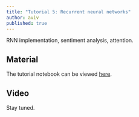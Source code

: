 ```yaml
---
title: "Tutorial 5: Recurrent neural networks"
author: aviv
published: true
---
```


RNN implementation, sentiment analysis, attention.

## Material

The tutorial notebook can be viewed [here](https://nbviewer.jupyter.org/github/vistalab-technion/cs236605-tutorials/blob/master/tutorial5/tutorial5-RNNs.ipynb).

## Video

Stay tuned.
